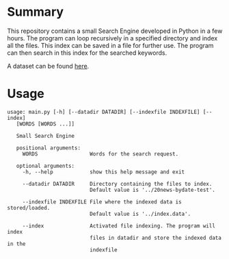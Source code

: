 Summary
=======

This repository contains a small Search Engine developed in Python in a
few hours. The program can loop recursively in a specified directory
and index all the files. This index can be saved in a file for further use.
The program can then search in this index for the searched keywords.

A dataset can be found [here](http://people.csail.mit.edu/jrennie/20Newsgroups/20news-bydate.tar.gz).

Usage
======

```
usage: main.py [-h] [--datadir DATADIR] [--indexfile INDEXFILE] [--index]
   [WORDS [WORDS ...]]

   Small Search Engine

   positional arguments:
     WORDS                 Words for the search request.

   optional arguments:
     -h, --help            show this help message and exit

     --datadir DATADIR     Directory containing the files to index.
                           Default value is '../20news-bydate-test'.

     --indexfile INDEXFILE File where the indexed data is stored/loaded.
                           Default value is '../index.data'.

     --index               Activated file indexing. The program will index
                           files in datadir and store the indexed data in the
                           indexfile
```
